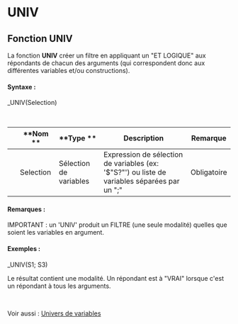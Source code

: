 # UNIV

## Fonction UNIV

La fonction **UNIV** créer un filtre en appliquant un "ET LOGIQUE" aux répondants de chacun des arguments (qui correspondent donc aux différentes variables et/ou constructions).

#### Syntaxe :&nbsp;

\_UNIV(Selection)

&nbsp;

| &nbsp; | **Nom ** | **Type ** | **Description** | **Remarque** |
| --- | --- | --- | --- | --- |
| &nbsp; | Selection | Sélection de variables | Expression de sélection de variables (ex: '$"S?"') ou liste de variables séparées par un ";" | Obligatoire |


#### Remarques :

IMPORTANT : un 'UNIV' produit un FILTRE (une seule modalité) quelles que soient les variables en argument.

#### Exemples :

\_UNIV(S1; S3)

Le résultat contient une modalité. Un répondant est à "VRAI" lorsque c'est un répondant à tous les arguments.

&nbsp;

Voir aussi : [Univers de variables](<Universciblesetsous-populations.md>)
